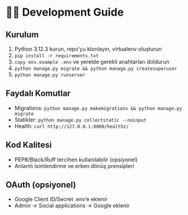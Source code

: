 # 👨‍💻 Development Guide

## Kurulum

1) Python 3.12.3 kurun, repo’yu klonlayın, virtualenv oluşturun
2) `pip install -r requirements.txt`
3) `copy env.example .env` ve yerelde gerekli anahtarları doldurun
4) `python manage.py migrate && python manage.py createsuperuser`
5) `python manage.py runserver`

## Faydalı Komutlar

- Migrations: `python manage.py makemigrations && python manage.py migrate`
- Statikler: `python manage.py collectstatic --noinput`
- Health: `curl http://127.0.0.1:8000/healthz/`

## Kod Kalitesi

- PEP8/Black/Ruff tercihen kullanılabilir (opsiyonel)
- Anlamlı isimlendirme ve erken dönüş prensipleri

## OAuth (opsiyonel)

- Google Client ID/Secret .env’e eklenir
- Admin → Social applications → Google eklenir


